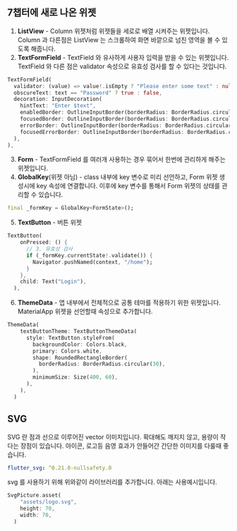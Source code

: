 ## 7챕터에 새로 나온 위젯

1. **ListView** - Column 위젯처럼 위젯들을 세로로 배열 시켜주는 위젯입니다. Column 과 다른점은 ListView 는 스크롤하여 화면 바깥으로 넘친 영역을 볼 수 있도록 해줍니다.
2. **TextFormField** - TextField 와 유사하게 사용자 입력을 받을 수 있는 위젯입니다. TextField 와 다른 점은 validator 속성으로 유효성 검사를 할 수 있다는 것입니다. 
```dart
TextFormField(
  validator: (value) => value!.isEmpty ? "Please enter some text" : null,
  obscureText: text == "Password" ? true : false,
  decoration: InputDecoration(
    hintText: "Enter $text",
    enabledBorder: OutlineInputBorder(borderRadius: BorderRadius.circular(20)),
    focusedBorder: OutlineInputBorder(borderRadius: BorderRadius.circular(20)),
    errorBorder: OutlineInputBorder(borderRadius: BorderRadius.circular(20)),
    focusedErrorBorder: OutlineInputBorder(borderRadius: BorderRadius.circular(20)),
  ),
),
```
3. **Form** - TextFormField 를 여러개 사용하는 경우 묶어서 한번에 관리하게 해주는 위젯입니다.  
4. **GlobalKey**(위젯 아님) - class 내부에 key 변수로 미리 선언하고, Form 위젯 생성시에 key 속성에 연결합니다. 이후에 key 변수를 통해서 Form 위젯의 상태를 관리할 수 있습니다.
```dart
final _formKey = GlobalKey<FormState>();
```
5. **TextButton** - 버튼 위젯
```dart
TextButton(
    onPressed: () {
      // 3. 유효성 검사
      if (_formKey.currentState!.validate()) {
        Navigator.pushNamed(context, "/home");
      }
    },
    child: Text("Login"),
  ),
```
6. **ThemeData** - 앱 내부에서 전체적으로 공통 테마를 적용하기 위한 위젯입니다. MaterialApp 위젯을 선언할때 속성으로 추가합니다.
```dart
ThemeData(
    textButtonTheme: TextButtonThemeData(
      style: TextButton.styleFrom(
        backgroundColor: Colors.black,
        primary: Colors.white,
        shape: RoundedRectangleBorder(
          borderRadius: BorderRadius.circular(30),
        ),
        minimumSize: Size(400, 60),
      ),
    ),
  )
```

## SVG 
SVG 란 점과 선으로 이루어진 vector 이미지입니다. 확대해도 깨지지 않고, 용량이 작다는 장점이 있습니다. 아이콘, 로고등 음영 효과가 안들어간 간단한 이미지를 다룰때 좋습니다. 
```yaml
flutter_svg: ^0.21.0-nullsafety.0
```
svg 를 사용하기 위해 위와같이 라이브러리를 추가합니다. 아래는 사용예시입니다.
```dart
SvgPicture.asset(
    "assets/logo.svg",
    height: 70,
    width: 70,
  )
```

